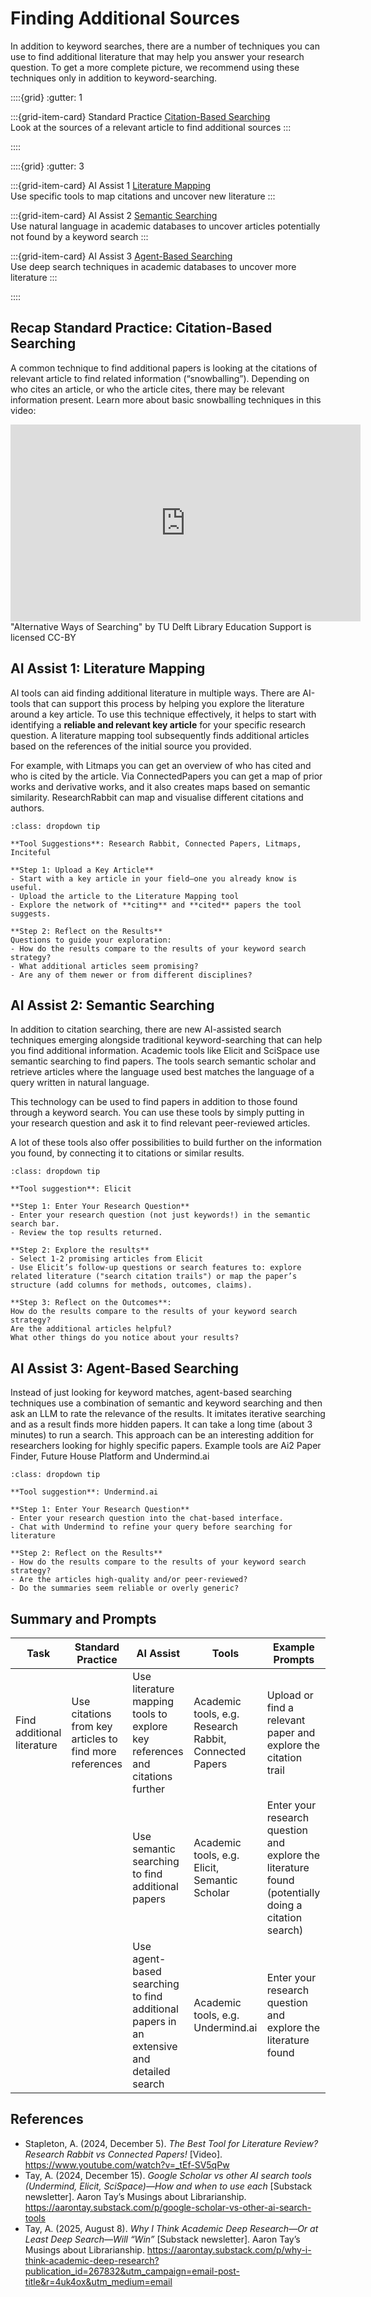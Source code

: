 # Finding Additional Sources

In addition to keyword searches, there are a number of techniques you can use to find additional literature that may help you answer your research question. To get a more complete picture, we recommend using these techniques only in addition to keyword-searching.

::::{grid}
:gutter: 1

:::{grid-item-card} Standard Practice
[Citation-Based Searching](#recap-standard-practice-citation-based-searching)<br>
Look at the sources of a relevant article to find additional sources
:::

::::

::::{grid}
:gutter: 3

:::{grid-item-card} AI Assist 1
[Literature Mapping](#ai-assist-1-literature-mapping)<br>
Use specific tools to map citations and uncover new literature
:::

:::{grid-item-card} AI Assist 2
[Semantic Searching](#ai-assist-2-semantic-searching)<br>
Use natural language in academic databases to uncover articles potentially not found by a keyword search
:::

:::{grid-item-card} AI Assist 3
[Agent-Based Searching](#ai-assist-3-agent-based-searching)<br>
Use deep search techniques in academic databases to uncover more literature
:::

::::

## Recap Standard Practice: Citation-Based Searching

A common technique to find additional papers is looking at the citations of relevant article to find related information (“snowballing”). Depending on who cites an article, or who the article cites, there may be relevant information present. Learn more about basic snowballing techniques in this video:

<iframe width="560" height="315" src="https://collegerama.tudelft.nl/Mediasite/Play/c0880efca2de46a28c7f28e21fb6ebf31d" frameborder="0" allow="accelerometer; autoplay; clipboard-write; encrypted-media; gyroscope; picture-in-picture; web-share" referrerpolicy="strict-origin-when-cross-origin" allowfullscreen></iframe><br>
"Alternative Ways of Searching" by TU Delft Library Education Support is licensed CC-BY

## AI Assist 1: Literature Mapping

AI tools can aid finding additional literature in multiple ways. There are AI-tools that can support this process by helping you explore the literature around a key article. To use this technique effectively, it helps to start with identifying a **reliable and relevant key article** for your specific research question. A literature mapping tool subsequently finds additional articles based on the references of the initial source you provided.

For example, with Litmaps you can get an overview of who has cited and who is cited by the article. Via ConnectedPapers you can get a map of prior works and derivative works, and it also creates maps based on semantic similarity. ResearchRabbit can map and visualise different citations and authors. 

```{admonition} Guided Activity: Literature Mapping
:class: dropdown tip

**Tool Suggestions**: Research Rabbit, Connected Papers, Litmaps, Inciteful

**Step 1: Upload a Key Article**
- Start with a key article in your field—one you already know is useful.
- Upload the article to the Literature Mapping tool
- Explore the network of **citing** and **cited** papers the tool suggests.

**Step 2: Reflect on the Results**
Questions to guide your exploration:
- How do the results compare to the results of your keyword search strategy?
- What additional articles seem promising?
- Are any of them newer or from different disciplines?

```

## AI Assist 2: Semantic Searching

In addition to citation searching, there are new AI-assisted search techniques emerging alongside traditional keyword-searching that can help you find additional information. Academic tools like Elicit and SciSpace use semantic searching to find papers. The tools search semantic scholar and retrieve articles where the language used best matches the language of a query written in natural language. 

This technology can be used to find papers in addition to those found through a keyword search. You can use these tools by simply putting in your research question and ask it to find relevant peer-reviewed articles. 

A lot of these tools also offer possibilities to build further on the information you found, by connecting it to citations or similar results.

```{admonition} Guided Activity: Semantic Searching
:class: dropdown tip

**Tool suggestion**: Elicit

**Step 1: Enter Your Research Question**
- Enter your research question (not just keywords!) in the semantic search bar.
- Review the top results returned.

**Step 2: Explore the results**
- Select 1-2 promising articles from Elicit
- Use Elicit’s follow-up questions or search features to: explore related literature ("search citation trails") or map the paper’s structure (add columns for methods, outcomes, claims).

**Step 3: Reflect on the Outcomes**:
How do the results compare to the results of your keyword search strategy?
Are the additional articles helpful?
What other things do you notice about your results?
```

## AI Assist 3: Agent-Based Searching

Instead of just looking for keyword matches, agent-based searching techniques use a combination of semantic and keyword searching and then ask an LLM to rate the relevance of the results. It imitates iterative searching and as a result finds more hidden papers. It can take a long time (about 3 minutes) to run a search. This approach can be an interesting addition for researchers looking for highly specific papers. Example tools are Ai2 Paper Finder, Future House Platform and Undermind.ai

```{admonition} Guided Activity: Agent-Based Searching
:class: dropdown tip

**Tool suggestion**: Undermind.ai

**Step 1: Enter Your Research Question**
- Enter your research question into the chat-based interface.
- Chat with Undermind to refine your query before searching for literature

**Step 2: Reflect on the Results**
- How do the results compare to the results of your keyword search strategy?
- Are the articles high-quality and/or peer-reviewed?
- Do the summaries seem reliable or overly generic?

```

## Summary and Prompts

| Task | Standard Practice | AI Assist | Tools | Example Prompts |
|-|-|-|-|-|
| Find additional literature | Use citations from key articles to find more references | Use literature mapping tools to explore key references and citations further | Academic tools, e.g. Research Rabbit, Connected Papers| Upload or find a relevant paper and explore the citation trail |
| | | Use semantic searching to find additional papers | Academic tools, e.g. Elicit, Semantic Scholar | Enter your research question and explore the literature found (potentially doing a citation search) |
| | | Use agent-based searching to find additional papers in an extensive and detailed search | Academic tools, e.g. Undermind.ai | Enter your research question and explore the literature found |

## References

- Stapleton, A. (2024, December 5). _The Best Tool for Literature Review? Research Rabbit vs Connected Papers!_ [Video]. <a href="https://www.youtube.com/watch?v=_tEf-SV5qPw" target="_blank">https://www.youtube.com/watch?v=_tEf-SV5qPw</a>
- Tay, A. (2024, December 15). _Google Scholar vs other AI search tools (Undermind, Elicit, SciSpace)—How and when to use each_ [Substack newsletter]. Aaron Tay’s Musings about Librarianship. <a href="https://aarontay.substack.com/p/google-scholar-vs-other-ai-search-tools" target="_blank">https://aarontay.substack.com/p/google-scholar-vs-other-ai-search-tools</a>
- Tay, A. (2025, August 8). _Why I Think Academic Deep Research—Or at Least Deep Search—Will “Win”_ [Substack newsletter]. Aaron Tay’s Musings about Librarianship. <a href="https://aarontay.substack.com/p/why-i-think-academic-deep-research?publication_id=267832&utm_campaign=email-post-title&r=4uk4ox&utm_medium=email" target="_blank">https://aarontay.substack.com/p/why-i-think-academic-deep-research?publication_id=267832&utm_campaign=email-post-title&r=4uk4ox&utm_medium=email</a>